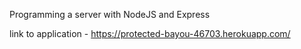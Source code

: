 Programming a server with NodeJS and Express

link to application - https://protected-bayou-46703.herokuapp.com/